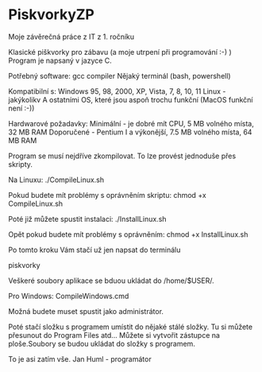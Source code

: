 # PiskvorkyZP
Moje závěrečná práce z IT z 1. ročníku

Klasické piškvorky pro zábavu (a moje utrpení při programování :-) )
Program je napsaný v jazyce C.

Potřebný software:
gcc compiler
Nějaký terminál (bash, powershell)

Kompatibilní s:
Windows 95, 98, 2000, XP, Vista, 7, 8, 10, 11
Linux - jakýkolikv
A ostatními OS, které jsou aspoň trochu funkční (MacOS funkční není :-))

Hardwarové požadavky:
Minimální - je dobré mít CPU, 5 MB volného místa, 32 MB RAM
Doporučené - Pentium I a výkonější, 7.5 MB volného místa, 64 MB RAM

Program se musí nejdříve zkompilovat. To lze provést jednoduše přes skripty.

Na Linuxu:
./CompileLinux.sh

Pokud budete mít problémy s oprávněním skriptu:
chmod +x CompileLinux.sh

Poté již můžete spustit instalaci:
./InstallLinux.sh

Opět pokud budete mít problémy s oprávněním:
chmod +x InstallLinux.sh

Po tomto kroku Vám stačí už jen napsat do terminálu

piskvorky

Veškeré soubory aplikace se bduou ukládat do /home/$USER/.

Pro Windows:
CompileWindows.cmd

Možná budete muset spustit jako administrátor.

Poté stačí složku s programem umístit do nějaké stálé složky. Tu si můžete přesunout do Program Files atd... Můžete si vytvořit zástupce na ploše.Soubory se budou ukládat do složky s programem.

To je asi zatím vše.
Jan Huml - programátor